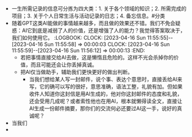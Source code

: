 - 一生所需记录的信息可分拣为四大类：1. 关于各个领域的知识；2. 所需完成的项目；3. 关于个人日常生活与活动记录的日志；4. 备忘信息。#分类
- 随着GPT这类AI能做的事情越来越多，而且做的效果还不错。我们不免会疑惑：AI它到底是减弱了人的价值，还是增强了人的能力？我觉得答案取决于，我们如何使用它。
  :LOGBOOK:
  CLOCK: [2023-04-16 Sun 11:55:55]--[2023-04-16 Sun 11:55:58] =>  00:00:03
  CLOCK: [2023-04-16 Sun 11:55:59]--[2023-04-16 Sun 11:56:12] =>  00:00:13
  :END:
  * 若把事情直接交给AI去做，这是懒惰且危险的。这样不光会杀掉你的价值，而且可能还会让你丢掉真诚。
  * 把AI仅当做助手，辅助我们更快更好的做出判断。
	- 当我们想给某人写一封邮件，说个事、表达个意思时，直接丢给AI来写，它的确可以写的很好，意思准确，语法工整，礼貌有加。但如果收件人知道你这封信是用AI生成的，他对你这封邮件的态度和礼貌，还会受用几成呢？或者索性他也在用AI，根本就懒得读全文，直接让AI生成一份邮件摘要，那你们的交流何必还要过AI这一手，说好的真诚呢？
- 当我们
-